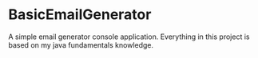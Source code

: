 # BasicEmailGenerator
A simple email generator console application. Everything in this project is based on my java fundamentals knowledge.
